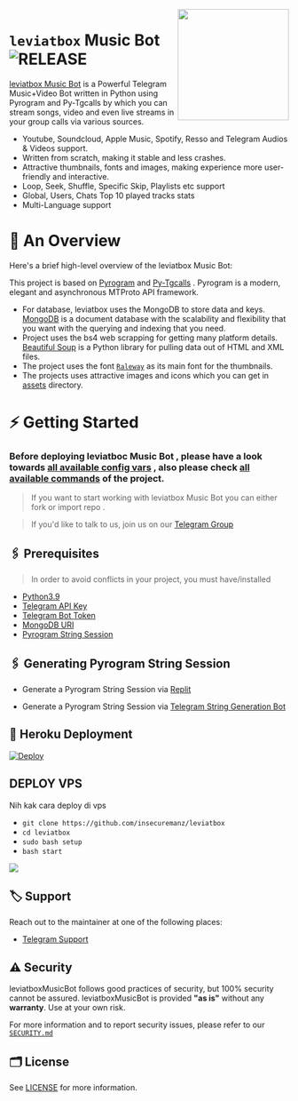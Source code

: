 <img src="https://telegra.ph/file/52247bfeb670a09a68851.jpg" align="right" width="200" height="200"/>

# `leviatbox` Music Bot <img src="https://img.shields.io/github/v/release/leviatbox/leviatboxMusicBot?color=black&logo=github&logoColor=black&style=social" alt="RELEASE">

[leviatbox Music Bot](https://github.com/insecuremanz/leviatbox) is a Powerful Telegram Music+Video Bot written in Python using Pyrogram and Py-Tgcalls by which you can stream songs, video and even live streams in your group calls via various sources.

* Youtube, Soundcloud, Apple Music, Spotify, Resso and Telegram Audios & Videos support.
* Written from scratch, making it stable and less crashes.
* Attractive thumbnails, fonts and images,  making experience more user-friendly and interactive.
* Loop, Seek, Shuffle, Specific Skip, Playlists etc support
* Global, Users, Chats Top 10 played tracks stats
* Multi-Language support


# 🔗 An Overview

Here's a brief high-level overview of the leviatbox Music Bot:

This project is based on [Pyrogram](https://github.com/pyrogram) and [Py-Tgcalls](https://github.com/pytgcalls/pytgcalls) . Pyrogram is a modern, elegant and asynchronous MTProto API framework.

* For database, leviatbox uses the MongoDB to store data and keys. [MongoDB](https://www.mongodb.com/) is a document database with the scalability and flexibility that you want with the querying and indexing that you need.
* Project uses the bs4 web scrapping for getting many platform details. [Beautiful Soup](https://www.crummy.com/software/BeautifulSoup/bs4/doc/) is a Python library for pulling data out of HTML and XML files.
* The project uses the font [`Raleway`](../assets/font2.ttf) as its main font for the thumbnails.
* The projects uses attractive images and icons which you can get in [assets](../assets/) directory.





# ⚡️ Getting Started

### Before deploying leviatboc Music Bot , please have a look towards [all available config vars](../config/README.md) , also please check [all available commands](../strings/command.yml) of the project.

> If you want to start working with leviatbox Music Bot you can either fork or import repo .

> If you'd like to talk to us, join us on our [Telegram Group](https://t.me/+q0Hiy0opPS9iNGZl)


## 🖇 Prerequisites

> In order to avoid conflicts in your project, you must have/installed

- [Python3.9](https://www.python.org/downloads/release/python-390/)
- [Telegram API Key](https://docs.pyrogram.org/intro/setup#api-keys)
- [Telegram Bot Token](https://t.me/botfather)
- [MongoDB URI](https://notreallyshikhar.gitbook.io/yukkimusicbot/deployment/mongodb)
- [Pyrogram String Session](https://notreallyshikhar.gitbook.io/yukkimusicbot/deployment/string-session)


## 🖇 Generating Pyrogram String Session

- Generate a Pyrogram String Session via [Replit](https://replit.com/@NotReallyShikhar/Yukki-Music-String-Gen)

- Generate a Pyrogram String Session via [Telegram String Generation Bot](https://t.me/YukkiStringBot)


## 🚀 Heroku Deployment

[![Deploy](https://www.herokucdn.com/deploy/button.svg)](https://heroku.com/deploy?template=https://github.com/insecuremanz/leviatbox)





## DEPLOY VPS
Nih kak cara deploy di vps
- `git clone https://github.com/insecuremanz/leviatbox`
- `cd leviatbox`
- `sudo bash setup`
- `bash start`





<img src="https://telegra.ph/file/52247bfeb670a09a68851.jpg" align="center">


## 🏷 Support

Reach out to the maintainer at one of the following places:

- [Telegram Support](https://t.me/+q0Hiy0opPS9iNGZl)



## ⚠️ Security

leviatboxMusicBot follows good practices of security, but 100% security cannot be assured. leviatboxMusicBot is provided **"as is"** without any **warranty**. Use at your own risk.

For more information and to report security issues, please refer to our [`SECURITY.md`](SECURITY.md)


## 🗂 License

See [LICENSE](../LICENSE) for more information.


